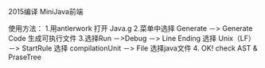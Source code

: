 2015编译
MiniJava前端

使用方法：
1.用antlerwork 打开 Java.g
2.菜单中选择 Generate －> Generate Code 生成可执行文件
3.选择Run －>Debug 
－> Line Ending 选择 Unix（LF）
－> StartRule 选择 compilationUnit
－> File 选择java文件
4. OK! check AST & PraseTree